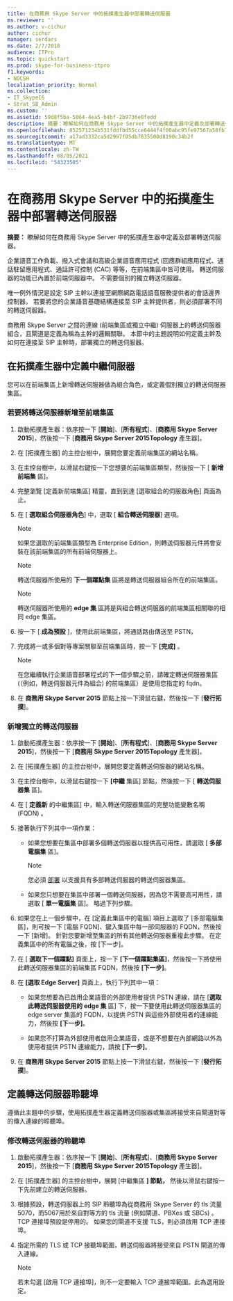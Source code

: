 ```yaml
---
title: 在商務用 Skype Server 中的拓撲產生器中部署轉送伺服器
ms.reviewer: ''
ms.author: v-cichur
author: cichur
manager: serdars
ms.date: 2/7/2018
audience: ITPro
ms.topic: quickstart
ms.prod: skype-for-business-itpro
f1.keywords:
- NOCSH
localization_priority: Normal
ms.collection:
- IT_Skype16
- Strat_SB_Admin
ms.custom: ''
ms.assetid: 59d8f5ba-5064-4ea5-b4bf-2b9736e0fedd
description: 摘要：瞭解如何在商務用 Skype Server 中的拓撲產生器中定義及部署轉送伺服器。
ms.openlocfilehash: 852571234b531fddfbd55cce6444f4f00abc95fe97567a58fb7829f29c5a0701
ms.sourcegitcommit: a17ad3332ca5d2997f85db7835500d8190c34b2f
ms.translationtype: MT
ms.contentlocale: zh-TW
ms.lasthandoff: 08/05/2021
ms.locfileid: "54323505"
---
```

# <a name="deploy-a-mediation-server-in-topology-builder-in-skype-for-business-server"></a>在商務用 Skype Server 中的拓撲產生器中部署轉送伺服器
 
**摘要：** 瞭解如何在商務用 Skype Server 中的拓撲產生器中定義及部署轉送伺服器。
  
企業語音工作負載、撥入式會議和高級企業語音應用程式 (回應群組應用程式、通話駐留應用程式、通話許可控制 (CAC) 等等，在前端集區中皆可使用。 轉送伺服器的功能已內置於前端伺服器中。 不需要個別的獨立轉送伺服器。 
  
唯一例外情況是設定 SIP 主幹以連接至網際網路電話語音服務提供者的會話邊界控制器。 若要將您的企業語音基礎結構連接至 SIP 主幹提供者，則必須部署不同的轉送伺服器。
  
商務用 Skype Server 之間的連線 (前端集區或獨立中繼) 伺服器上的轉送伺服器組合，且閘道是定義為稱為主幹的邏輯關聯。 本節中的主題說明如何定義主幹及如何在連接至 SIP 主幹時，部署獨立的轉送伺服器。
  
## <a name="define-a-mediation-server-in-topology-builder"></a>在拓撲產生器中定義中繼伺服器

您可以在前端集區上新增轉送伺服器做為組合角色，或定義個別獨立的轉送伺服器集區。
  
### <a name="to-add-a-mediation-server-to-a-front-end-pool"></a>若要將轉送伺服器新增至前端集區

1. 啟動拓撲產生器：依序按一下 [**開始**]、[**所有程式**]、[**商務用 Skype Server 2015**]，然後按一下 [**商務用 Skype Server 2015Topology** 產生器]。
    
2. 在 [拓撲產生器] 的主控台樹中，展開您要定義前端集區的網站名稱。
    
3. 在主控台樹中，以滑鼠右鍵按一下您想要的前端集區類型，然後按一下 [ **新增前端集** 區]。
    
4. 完整瀏覽 [定義新前端集區] 精靈，直到到達 [選取組合的伺服器角色] 頁面為止。
    
5. 在 [ **選取組合伺服器角色**] 中，選取 [ **組合轉送伺服器**] 選項。
    
    > [!NOTE]
    > 如果您選取的前端集區類型為 Enterprise Edition，則轉送伺服器元件將會安裝在該前端集區的所有前端伺服器上。 
  
    > [!NOTE]
    > 轉送伺服器所使用的 **下一個躍點集** 區將是轉送伺服器組合所在的前端集區。
  
    > [!NOTE]
    > 轉送伺服器所使用的 **edge 集** 區將是與組合轉送伺服器的前端集區相關聯的相同 edge 集區。
  
6. 按一下 [ **成為預設** ]，使用此前端集區，將通話路由傳送至 PSTN。
    
7. 完成將一或多個對等專案關聯至前端集區時，按一下 **[完成]** 。
    
    > [!NOTE]
    > 在您繼續執行企業語音部署程式的下一個步驟之前，請確定轉送伺服器集區 (（例如，轉送伺服器元件為組合) 的前端集區）是使用您指定的 fqdn。 
  
8. 在 **商務用 Skype Server 2015** 節點上按一下滑鼠右鍵，然後按一下 [**發行拓撲**]。
    
### <a name="to-add-a-standalone-mediation-server"></a>新增獨立的轉送伺服器

1. 啟動拓撲產生器：依序按一下 [**開始**]、[**所有程式**]、[**商務用 Skype Server 2015**]，然後按一下 [**商務用 Skype Server 2015Topology** 產生器]。
    
2. 在 [拓撲產生器] 的主控台樹中，展開您要定義轉送伺服器的網站名稱。
    
3. 在主控台樹中，以滑鼠右鍵按一下 **[中繼** 集區] 節點，然後按一下 [ **轉送伺服器集** 區]。
    
4. 在 [ **定義新** 的中繼集區] 中，輸入轉送伺服器集區的完整功能變數名稱 (FQDN) 。
    
5. 接著執行下列其中一項作業：
    
   - 如果您想要在集區中部署多個轉送伺服器以提供高可用性，請選取 [ **多部電腦集** 區]。
    
     > [!NOTE]
     > 您必須 [部署](../../plan-your-deployment/network-requirements/load-balancing.md#BKMK_DNSLoadBalancing) 以支援具有多部轉送伺服器的轉送伺服器集區。
  
   - 如果您只想要在集區中部署一個轉送伺服器，因為您不需要高可用性，請選取 [ **單一電腦集** 區]。 略過下列步驟。
    
6. 如果您在上一個步驟中，在 [定義此集區中的電腦] 項目上選取了 [多部電腦集區]，則可按一下 [電腦 FQDN]、鍵入集區中每一部伺服器的 FQDN，然後按一下 [新增]。 針對您要新增至集區的所有其他轉送伺服器重複此步驟。 在定義集區中的所有電腦之後，按 [下一步]。
    
7. 在 [ **選取下一個躍點]** 頁面上，按一下 **[下一個躍點集區]**，然後按一下將使用此轉送伺服器集區的前端集區 FQDN，然後按 **[下一步]**。
    
8. 在 **[選取 Edge Server]** 頁面上，執行下列其中一項：
    
   - 如果您想要為已啟用企業語音的外部使用者提供 PSTN 連線，請在 [**選取此轉送伺服器使用的 edge 集** 區] 下，按一下要使用此轉送伺服器集區的 edge server 集區的 FQDN，以提供 PSTN 與這些外部使用者的連線能力，然後按 **[下一步]**。
    
   - 如果您不打算為外部使用者啟用企業語音，或是不想要在內部網路以外為使用者提供 PSTN 連線能力，請按 **[下一步]**。
    
9. 在 **商務用 Skype Server 2015** 節點上按一下滑鼠右鍵，然後按一下 [**發行拓撲**]。
    
## <a name="define-the-mediation-server-listening-ports"></a>定義轉送伺服器聆聽埠

遵循此主題中的步驟，使用拓撲產生器定義轉送伺服器或集區將接受來自閘道對等的傳入連線的聆聽埠。
  
### <a name="to-modify-the-mediation-server-listening-ports"></a>修改轉送伺服器的聆聽埠

1. 啟動拓撲產生器：依序按一下 [**開始**]、[**所有程式**]、[**商務用 Skype Server 2015**]，然後按一下 [**商務用 Skype Server 2015Topology** 產生器]。
    
2. 在 [拓撲產生器] 的主控台樹中，展開 [中繼集區 **] 節點，** 然後以滑鼠右鍵按一下先前建立的轉送伺服器。
    
3. 根據預設，轉送伺服器上的 SIP 聆聽埠為從商務用 Skype Server 的 tls 流量5070，而5067用於來自對等方的 tls 流量 (例如閘道、PBXes 或 SBCs) 。 TCP 連接埠預設是停用的。 如果您的閘道不支援 TLS，則必須啟用 TCP 連接埠。
    
4. 指定所需的 TLS 或 TCP 接聽埠範圍，轉送伺服器將接受來自 PSTN 閘道的傳入連線。
    
    > [!NOTE]
    > 若未勾選 [啟用 TCP 連接埠]，則不一定要輸入 TCP 連接埠範圍。此為選用設定。
  

